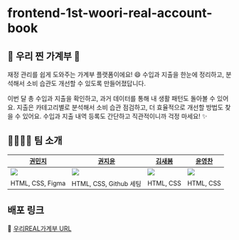 # frontend-1st-woori-real-account-book
## 💸 우리 찐 가계부 💸
재정 관리를 쉽게 도와주는 가계부 플랫폼이에요! 😄 수입과 지출을 한눈에 정리하고, 분석해서 소비 습관도 개선할 수 있도록 만들어졌답니다.

이번 달 총 수입과 지출을 확인하고, 과거 데이터를 통해 내 생활 패턴도 돌아볼 수 있어요. 지출은 카테고리별로 분석해서 소비 습관 점검하고, 더 효율적으로 개선할 방법도 찾을 수 있어요. 수입과 지출 내역 등록도 간단하고 직관적이니까 걱정 마세요! ✨

## 👨‍👩‍👦‍👦 팀 소개

| [권민지](https://github.com/mjgwon24) | [권지윤](https://github.com/june0216) | [김새봄](https://github.com/saebomnewspring) | [윤영찬](https://github.com/yyc0026) |
| --- | --- | --- | --- |
| <img src="memebr-asset/민지.jpeg" width="150" /> | <img src="memebr-asset/지윤.png" width="150" /> | <img src="memebr-asset/새봄.jpeg" width="150" /> | <img src="memebr-asset/영찬.png" width="150" /> |
| HTML, CSS, Figma | HTML, CSS, Github 세팅 | HTML, CSS | HTML, CSS |

## 배포 링크 
🔗 [ 우리REAL가계부 URL ](https://woorifisa-service-dev-4th.github.io/frontend-1st-woori-real-account-book/public/start.html)
